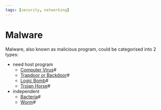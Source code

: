 ```yaml
---
tags: [security, networking]
---
```


# Malware

Malware, also known as malicious program, could be categorised into 2 types:
- need host program
  - [Computer Virus](202211211109.md)#
  - [Trapdoor or Backdoor](202301031620.md)#
  - [Logic Bomb](202301031619.md)#
  - [Trojan Horse](202301031617.md)#
- independent
  - [Bacteria](202301031614.md)#
  - [Worm](202301031616.md)#
